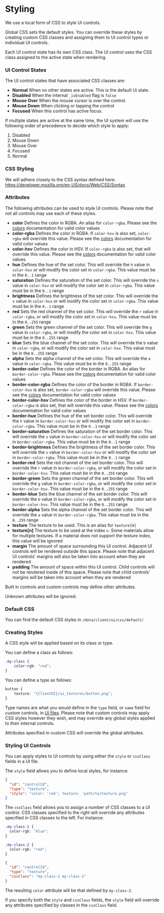 # Styling
We use a local form of CSS to style UI controls.

Global CSS sets the default styles. You can override these styles by creating custom CSS classes and assigning them to UI control types or individual UI controls.

Each UI control state has its own CSS class. The UI control uses the CSS class assigned to the active state when rendering.

### UI Control States
The UI control states that have associated CSS classes are:

* **Normal**
  When no other states are active. This is the default Ui state.
* **Disabled**
  When the internal `_isEnabled` flag is `false`
* **Mouse Over**
  When the mouse cursor is over the control.
* **Mouse Down**
  When clicking or tapping the control 
* **Focused**
  When this control has active focus.
  
If multiple states are active at the same time, the UI system will use the following order of precedence to decide which style to apply:

1. Disabled
1. Mouse Down
1. Mouse Over
1. Focused
1. Normal

### CSS Styling
We will adhere closely to the CSS syntax defined here: https://developer.mozilla.org/en-US/docs/Web/CSS/Syntax

### Attributes
The following attributes can be used to style UI controls. Please note that not all controls may use each of these styles.

* **color**
  Defines the color in RGBA. An alias for `color-rgba`. Please see the [colors](../Graphics/Colors.md) documentation for valid color values
* **color-rgba**
  Defines the color in RGBA. If `color-hsv` is also set, `color-rgba` will override this value. Please see the [colors](../Graphics/Colors.md) documentation for valid color values
* **color-hsv**
  Defines the color in HSV. If `color-rgba` is also set, that will override this value. Please see the [colors](../Graphics/Colors.md) documentation for valid color values
* **hue**
  Defines the hue of the set color. This will override the `h` value in `color-hsv` or will modify the color set in `color-rgba`. This value must be in the `0..1` range
* **saturation**
  Defines the saturation of the set color. This will override the `s` value in `color-hsv` or will modify the color set in `color-rgba`. This value must be in the `0..1` range
* **brightness**
  Defines the brightness of the set color. This will override the `v` value in `color-hsv` or will modify the color set in `color-rgba`. This value must be in the `0..1` range
* **red**
  Sets the red channel of the set color. This will override the `r` value in `color-rgba`, or will modify the color set in `color-hsv`. This value must be in the `0..255` range
* **green**
  Sets the green channel of the set color. This will override the `g` value in `color-rgba`, or will modify the color set in `color-hsv`. This value must be in the `0..255` range
* **blue**
  Sets the blue channel of the set color. This will override the `b` value in `color-rgba`, or will modify the color set in `color-hsv`. This value must be in the `0..255` range
* **alpha**
  Sets the alpha channel of the set color. This will override the `a` value in `color-rgba`. This value must be in the `0..255` range
* **border-color**
  Defines the color of the border in RGBA. An alias for `border-color-rgba`. Please see the [colors](../Graphics/Colors.md) documentation for valid color values
* **border-color-rgba**
  Defines the color of the border in RGBA. If `border-color-hsv` is also set, `border-color-rgba` will override this value. Please see the [colors](../Graphics/Colors.md) documentation for valid color values
* **border-color-hsv**
  Defines the color of the border in HSV. If `border-color-rgba` is also set, that will override this value. Please see the [colors](../Graphics/Colors.md) documentation for valid color values
* **border-hue**
  Defines the hue of the set border color. This will override the `h` value in `border-color-hsv` or will modify the color set in `border-color-rgba`. This value must be in the `0..1` range
* **border-saturation**
  Defines the saturation of the set border color. This will override the `s` value in `border-color-hsv` or will modify the color set in `border-color-rgba`. This value must be in the `0..1` range
* **border-brightness**
  Defines the brightness of the set border color. This will override the `v` value in `border-color-hsv` or will modify the color set in `border-color-rgba`. This value must be in the `0..1` range
* **border-red**
  Sets the red channel of the set border color. This will override the `r` value in `border-color-rgba`, or will modify the color set in `border-color-hsv`. This value must be in the `0..255` range
* **border-green**
  Sets the green channel of the set border color. This will override the `g` value in `border-color-rgba`, or will modify the color set in `border-color-hsv`. This value must be in the `0..255` range
* **border-blue**
  Sets the blue channel of the set border color. This will override the `b` value in `border-color-rgba`, or will modify the color set in `border-color-hsv`. This value must be in the `0..255` range
* **border-alpha**
  Sets the alpha channel of the set border color. This will override the `a` value in `border-color-rgba`. This value must be in the `0..255` range
* **texture** The texture to be used. This is an alias for `texture[0]`
* **texture[n]** The texture to be used at the index `n`. Some materials allow for multiple textures. If a material does not support the texture index, this value will be ignored
* **margin** The amount of space surrounding this UI control. Adjacent UI controls will be rendered outside this space. Please note that adjacent UI controls' margins will also be taken into account when they are rendered  
* **padding** The amount of space within this UI control. Child controls will not be rendered inside of this space. Please note that child controls' margins will be taken into account when they are rendered

Built in controls and custom controls may define other attributes.

Unknown attributes will be ignored.

### Default CSS
You can find the default CSS styles in `/data/client/ui/css/default/`

### Creating Styles
A CSS style will be applied based on its class or type.

You can define a class as follows:

```css
.my-class {
    color-rgb: "red";
}
```

You can define a type as follows:

```css
button {
    texture: "{ClientUI}/ui_textures/button.png";
}
```

Type names are what you would define in the `type` field, or `name` field for custom controls, in [UI files](UIFiles.md). Please note that custom controls may apply CSS styles however they wish, and may override any global styles applied to their internal controls.

Attributes specified in custom CSS will override the global attributes.

### Styling UI Controls
You can apply styles to UI controls by using either the `style` or `cssClass` fields in a UI file.

The `style` field allows you to define local styles, for instance:

```json
{
  "id": "controlId",
  "type": "texture",
  "style": "color: 'red'; texture: 'path/to/texture.png"
}
```

The `cssClass` field allows you to assign a number of CSS classes to a UI control. CSS classes specified to the right will override any attributes specified in CSS classes to the left. For instance:

```css
.my-class-1 {
  color-rgb: "blue";
}

.my-class-2 {
  color-rgb: "red";
}
```

```json
{
  "id": "controlId",
  "type": "texture",
  "cssClass": "my-class-1 my-class-2"
}
```

The resulting `color` attribute will be that defined by `my-class-2`.

If you specify both the `style` and `cssClass` fields, the `style` field will override any attributes specified by classes in the `cssClass` field.
